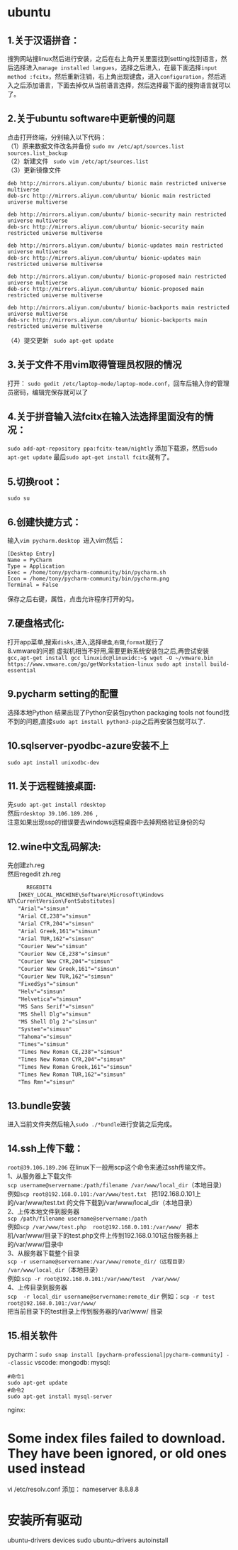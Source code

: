 # ubuntu
## 1.关于汉语拼音：
搜狗网站搜linux然后进行安装，之后在右上角开关里面找到setting找到语言，然后选择进入`manage installed langues`，选择之后进入，在最下面选择`input method :fcitx`，然后重新注销，右上角出现键盘，进入`configuration`，然后进入之后添加语言，下面去掉仅从当前语言选择，然后选择最下面的搜狗语言就可以了。  
## 2.关于ubuntu software中更新慢的问题
点击打开终端，分别输入以下代码：  
      （1）原来数据文件改名并备份 
      `sudo mv /etc/apt/sources.list sources.list_backup`  
      （2）新建文件 
     ` sudo vim /etc/apt/sources.list`  
      （3）更新镜像文件
```
deb http://mirrors.aliyun.com/ubuntu/ bionic main restricted universe multiverse
deb-src http://mirrors.aliyun.com/ubuntu/ bionic main restricted universe multiverse

deb http://mirrors.aliyun.com/ubuntu/ bionic-security main restricted universe multiverse
deb-src http://mirrors.aliyun.com/ubuntu/ bionic-security main restricted universe multiverse

deb http://mirrors.aliyun.com/ubuntu/ bionic-updates main restricted universe multiverse
deb-src http://mirrors.aliyun.com/ubuntu/ bionic-updates main restricted universe multiverse

deb http://mirrors.aliyun.com/ubuntu/ bionic-proposed main restricted universe multiverse
deb-src http://mirrors.aliyun.com/ubuntu/ bionic-proposed main restricted universe multiverse

deb http://mirrors.aliyun.com/ubuntu/ bionic-backports main restricted universe multiverse
deb-src http://mirrors.aliyun.com/ubuntu/ bionic-backports main restricted universe multiverse
```
（4）提交更新
     ` sudo apt-get update`  
## 3.关于文件不用vim取得管理员权限的情况
打开： `sudo gedit /etc/laptop-mode/laptop-mode.conf`，回车后输入你的管理员密码，编辑完保存就可以了    
## 4.关于拼音输入法fcitx在输入法选择里面没有的情况：
`sudo add-apt-repository ppa:fcitx-team/nightly` 添加下载源，然后`sudo apt-get update`
最后`sudo apt-get install fcitx`就有了。  
## 5.切换root：
`sudo su`
## 6.创建快捷方式：
输入`vim pycharm.desktop `进入vim然后：
```
[Desktop Entry]
Name = PyCharm
Type = Application
Exec = /home/tony/pycharm-community/bin/pycharm.sh
Icon = /home/tony/pycharm-community/bin/pycharm.png
Terminal = False
```
保存之后右键，属性，点击允许程序打开的勾。  
## 7.硬盘格式化:
打开app菜单,搜索`disks`,进入,选择`硬盘`,`右键`,`format`就行了  
8.vmware的问题
虚拟机相当不好用,需要更新系统安装包之后,再尝试安装`gcc,apt-get install gcc
      linuxidc@linuxidc:~$ wget -O ~/vmware.bin https://www.vmware.com/go/getWorkstation-linux
      sudo apt install build-essential`
## 9.pycharm setting的配置
选择本地Python 结果出现了Python安装包python packaging tools not found找不到的问题,直接`sudo apt install python3-pip`之后再安装包就可以了.
## 10.sqlserver-pyodbc-azure安装不上
`sudo apt install unixodbc-dev`
## 11.关于远程链接桌面:
先`sudo apt-get install rdesktop`   
然后`rdesktop 39.106.189.206 `,  
注意如果出现ssp的错误要去windows远程桌面中去掉网络验证身份的勾
## 12.wine中文乱码解决:
先创建zh.reg   
然后regedit zh.reg
```
      REGEDIT4
　　[HKEY_LOCAL_MACHINE\Software\Microsoft\Windows NT\CurrentVersion\FontSubstitutes]
　　"Arial"="simsun"
　　"Arial CE,238"="simsun"
　　"Arial CYR,204"="simsun"
　　"Arial Greek,161"="simsun"
　　"Arial TUR,162"="simsun"
　　"Courier New"="simsun"
　　"Courier New CE,238"="simsun"
　　"Courier New CYR,204"="simsun"
　　"Courier New Greek,161"="simsun"
　　"Courier New TUR,162"="simsun"
　　"FixedSys"="simsun"
　　"Helv"="simsun"
　　"Helvetica"="simsun"
　　"MS Sans Serif"="simsun"
　　"MS Shell Dlg"="simsun"
　　"MS Shell Dlg 2"="simsun"
　　"System"="simsun"
　　"Tahoma"="simsun"
　　"Times"="simsun"
　　"Times New Roman CE,238"="simsun"
　　"Times New Roman CYR,204"="simsun"
　　"Times New Roman Greek,161"="simsun"
　　"Times New Roman TUR,162"="simsun"
　　"Tms Rmn"="simsun"
```
## 13.bundle安装
进入当前文件夹然后输入`sudo ./*bundle`进行安装之后完成。
## 14.ssh上传下载：
`root@39.106.189.206`
在linux下一般用scp这个命令来通过ssh传输文件。   
1、从服务器上下载文件  
`scp username@servername:/path/filename /var/www/local_dir`（本地目录）
 例如`scp root@192.168.0.101:/var/www/test.txt ` 把192.168.0.101上的/var/www/test.txt 的文件下载到/var/www/local_dir（本地目录）  
2、上传本地文件到服务器  
`scp /path/filename username@servername:/path   `  
例如`scp /var/www/test.php  root@192.168.0.101:/var/www/ ` 把本机/var/www/目录下的test.php文件上传到192.168.0.101这台服务器上的/var/www/目录中  
 3、从服务器下载整个目录  
`scp -r username@servername:/var/www/remote_dir/（远程目录） /var/www/local_dir`（本地目录）  
例如:`scp -r root@192.168.0.101:/var/www/test  /var/www/  `  
4、上传目录到服务器  
`scp  -r local_dir username@servername:remote_dir`
例如：`scp -r test  root@192.168.0.101:/var/www/`    
 把当前目录下的test目录上传到服务器的/var/www/ 目录
## 15.相关软件
pycharm：`sudo snap install [pycharm-professional|pycharm-community] --classic`
vscode:
mongodb:
mysql:
```
#命令1
sudo apt-get update
#命令2
sudo apt-get install mysql-server
```
nginx:

# Some index files failed to download. They have been ignored, or old ones used instead
vi /etc/resolv.conf
添加： nameserver 8.8.8.8 

# 安装所有驱动
ubuntu-drivers devices
sudo ubuntu-drivers autoinstall